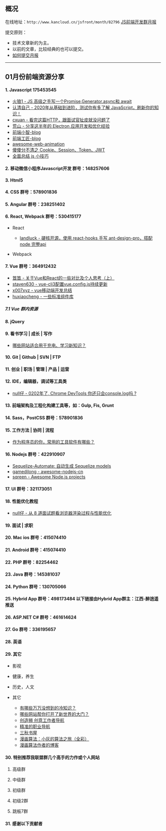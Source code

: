 ## 概况

在线地址：`http://www.kancloud.cn/jsfront/month/82796` [JS前端开发群月报](http://www.kancloud.cn/jsfront/month/82796)


提交原则：

- 技术文章新的为主。
- 以前的文章，比较经典的也可以提交。
- [如何提交月报](http://www.kancloud.cn/jsfront/month/227309)

---


## 01月份前端资源分享
#### 1. Javascript 175453545
- [火狼1 - JS 高级之手写一个Promise,Generator,async和 await](https://juejin.im/post/5df83b93f265da33f8652ccc)
- [认清自己 - 2020年从基础到进阶，测试你有多了解 JavaScript，刷新你的知识！](https://juejin.im/post/5e1830c05188254c461313dc)
- [cxuan - 看完这篇HTTP，跟面试官扯皮就没问题了](https://juejin.im/post/5e1870736fb9a02fef3a5dcb)
- [荒山 - 分享这半年的 Electron 应用开发和优化经验](https://juejin.im/post/5e0010866fb9a015fd69c645)
- [前端小智-blog](https://github.com/qq449245884/xiaozhi)
- [前端工匠-blog](https://github.com/ljianshu/Blog)
- [awesome-web-animation](https://github.com/sergey-pimenov/awesome-web-animation)
- [傻傻分不清之 Cookie、Session、Token、JWT](https://juejin.im/post/5e055d9ef265da33997a42cc)
- [全面总结 js 小技巧](https://zhuanlan.zhihu.com/p/102932475)


#### 2. 移动微信小程序Javascript开发 群号：148257606


#### 3. Html5


#### 4. CSS  群号：578901836

#### 5. Angular 群号：238251402

#### 6. React, Webpack 群号：530415177
- React
    
    - [landluck - 硬核开源，使用 react-hooks 手写 ant-design-pro，搭配 node 完整api](https://juejin.im/post/5e313c35e51d453ce13d2455)

- Webpack


#### 7. Vue 群号：364912432
- [笪笪 - 关于Vue和React的一些对比及个人思考（上）](https://juejin.im/post/5e153e096fb9a048297390c1)
- [staven630 - vue-cli3配置vue.config.js持续更新](https://github.com/staven630/vue-cli4-config)
- [x007xyz - vue移动端开发总结](https://juejin.im/post/5e0f01fd5188253a8511b9c0)
- [huxiaocheng - 一些标准组件库](https://github.com/huxiaocheng/vue-gn-components)

##### 7.1 Vue 群内资源


#### 8. jQuery

#### 9. 看书学习 | 成长 | 写作
- [哪些网站适合用于充电、学习新知识？](https://www.zhihu.com/question/19933005)

#### 10. Git | Github | SVN | FTP

#### 11. 创业 | 职场 | 管理 | 产品 | 运营

#### 12. IDE，编辑器，调试等工具类
- [null仔 - 0202年了, Chrome DevTools 你还只会console.log吗 ?](https://juejin.im/post/5e0cb3ba5188253ab46da675)

#### 13. 前端架构及工程化构建工具等，如：Gulp, Fis, Grunt

#### 14. Sass，PostCSS  群号：578901836

#### 15. 工作方法 | 协同 | 流程
- [作为程序员的你，常用的工具软件有哪些？](https://www.zhihu.com/question/22867411)

#### 16. Nodejs 群号：422910907
- [Sequelize-Automate: 自动生成 Sequelize models](https://zhuanlan.zhihu.com/p/102026758)
- [gamedilong - awesome-nodejs-cn](https://github.com/gamedilong/awesome-nodejs-cn)
- [sqreen - Awesome Node.js projects](https://github.com/sqreen/awesome-nodejs-projects)

#### 17. UI 群号：321173051

#### 18. 性能优化教程
- [null仔 - 从 8 道面试题看浏览器渲染过程与性能优化](https://juejin.im/post/5e143104e51d45414a4715f7)

#### 19. 面试 | 求职

#### 20. Mac ios 群号：415074410

#### 21. Android 群号：415074410

#### 22. PHP 群号：82254462

#### 23. Java 群号：145381037

#### 24. Python 群号：130705066

#### 25. Hybrid App 群号：498173484 以下链接由Hybrid App群主：江西-醉逍遥推送

#### 26. ASP.NET C# 群号：461614624

#### 27. Go 群号：336195657

#### 28. 英语

#### 29. 其它

- 影视


- 健康，养生


- 历史，人文


- 其它

  - [有哪些万万没想到的冷知识？](https://www.zhihu.com/question/295454420)
  - [哪些网站帮你打开了新世界的大门？](https://www.zhihu.com/question/33889180)
  - [创造狮 创意工作者导航](http://www.chuangzaoshi.com/)
  - [精准的职业导航](http://www.gaoxiaosouluo.com/)
  - [三秋书屋](https://www.d4j.cn/)
  - [漫画算法：小灰的算法之旅（全彩）](https://item.jd.com/12513751.html)
  - [漫画算法作者的博客](https://blog.csdn.net/bjweimengshu)
  


#### 30. 特别推荐我联盟群几个高手的力作或个人网站

1. 高级群



2. 中级群


3. 初级群

4. 初级2群


5. 跳板7群


#### 31. 感谢以下贡献者

